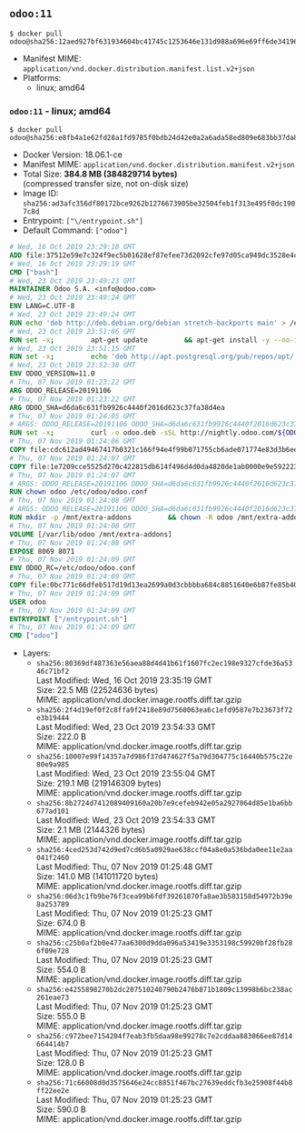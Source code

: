 ## `odoo:11`

```console
$ docker pull odoo@sha256:12aed927bf631934604bc41745c1253646e131d988a696e69ff6de341960fca5
```

-	Manifest MIME: `application/vnd.docker.distribution.manifest.list.v2+json`
-	Platforms:
	-	linux; amd64

### `odoo:11` - linux; amd64

```console
$ docker pull odoo@sha256:e8fb4a1e62fd28a1fd9785f0bdb24d42e0a2a6ada58ed809e683bb37da8bf30f
```

-	Docker Version: 18.06.1-ce
-	Manifest MIME: `application/vnd.docker.distribution.manifest.v2+json`
-	Total Size: **384.8 MB (384829714 bytes)**  
	(compressed transfer size, not on-disk size)
-	Image ID: `sha256:ad3afc356df80172bce9262b1276673905be32504feb1f313e495f0dc1907c8d`
-	Entrypoint: `["\/entrypoint.sh"]`
-	Default Command: `["odoo"]`

```dockerfile
# Wed, 16 Oct 2019 23:29:18 GMT
ADD file:37512e59e7c324f9ec5b01628ef87efee73d2092cfe97d05ca949dc3528e4c2a in / 
# Wed, 16 Oct 2019 23:29:19 GMT
CMD ["bash"]
# Wed, 23 Oct 2019 23:49:23 GMT
MAINTAINER Odoo S.A. <info@odoo.com>
# Wed, 23 Oct 2019 23:49:24 GMT
ENV LANG=C.UTF-8
# Wed, 23 Oct 2019 23:49:24 GMT
RUN echo 'deb http://deb.debian.org/debian stretch-backports main' > /etc/apt/sources.list.d/backports.list
# Wed, 23 Oct 2019 23:51:06 GMT
RUN set -x;         apt-get update         && apt-get install -y --no-install-recommends             ca-certificates             curl             dirmngr             fonts-noto-cjk             gnupg             libssl1.0-dev             node-less             python3-num2words             python3-pip             python3-phonenumbers             python3-pyldap             python3-qrcode             python3-renderpm             python3-setuptools             python3-vobject             python3-watchdog             python3-xlwt             xz-utils         && curl -o wkhtmltox.deb -sSL https://github.com/wkhtmltopdf/wkhtmltopdf/releases/download/0.12.5/wkhtmltox_0.12.5-1.stretch_amd64.deb         && echo '7e35a63f9db14f93ec7feeb0fce76b30c08f2057 wkhtmltox.deb' | sha1sum -c -         && apt-get install -y --no-install-recommends ./wkhtmltox.deb         && rm -rf /var/lib/apt/lists/* wkhtmltox.deb
# Wed, 23 Oct 2019 23:51:15 GMT
RUN set -x;         echo 'deb http://apt.postgresql.org/pub/repos/apt/ stretch-pgdg main' > etc/apt/sources.list.d/pgdg.list         && export GNUPGHOME="$(mktemp -d)"         && repokey='B97B0AFCAA1A47F044F244A07FCC7D46ACCC4CF8'         && gpg --batch --keyserver keyserver.ubuntu.com --recv-keys "${repokey}"         && gpg --batch --armor --export "${repokey}" > /etc/apt/trusted.gpg.d/pgdg.gpg.asc         && gpgconf --kill all         && rm -rf "$GNUPGHOME"         && apt-get update          && apt-get install -y postgresql-client         && rm -rf /var/lib/apt/lists/*
# Wed, 23 Oct 2019 23:52:38 GMT
ENV ODOO_VERSION=11.0
# Thu, 07 Nov 2019 01:23:22 GMT
ARG ODOO_RELEASE=20191106
# Thu, 07 Nov 2019 01:23:22 GMT
ARG ODOO_SHA=d6da6c631fb9926c4440f2016d623c37fa38d4ea
# Thu, 07 Nov 2019 01:24:05 GMT
# ARGS: ODOO_RELEASE=20191106 ODOO_SHA=d6da6c631fb9926c4440f2016d623c37fa38d4ea
RUN set -x;         curl -o odoo.deb -sSL http://nightly.odoo.com/${ODOO_VERSION}/nightly/deb/odoo_${ODOO_VERSION}.${ODOO_RELEASE}_all.deb         && echo "${ODOO_SHA} odoo.deb" | sha1sum -c -         && dpkg --force-depends -i odoo.deb         && apt-get update         && apt-get -y install -f --no-install-recommends         && rm -rf /var/lib/apt/lists/* odoo.deb
# Thu, 07 Nov 2019 01:24:06 GMT
COPY file:cdc612ad49467417b0321c166f94e4f99b071755cb6ade071774e83d3b6ee4cb in / 
# Thu, 07 Nov 2019 01:24:07 GMT
COPY file:1e7209cce5525d270c422815db614f496d4d0da4820de1ab0000e9e592223235 in /etc/odoo/ 
# Thu, 07 Nov 2019 01:24:07 GMT
# ARGS: ODOO_RELEASE=20191106 ODOO_SHA=d6da6c631fb9926c4440f2016d623c37fa38d4ea
RUN chown odoo /etc/odoo/odoo.conf
# Thu, 07 Nov 2019 01:24:08 GMT
# ARGS: ODOO_RELEASE=20191106 ODOO_SHA=d6da6c631fb9926c4440f2016d623c37fa38d4ea
RUN mkdir -p /mnt/extra-addons         && chown -R odoo /mnt/extra-addons
# Thu, 07 Nov 2019 01:24:08 GMT
VOLUME [/var/lib/odoo /mnt/extra-addons]
# Thu, 07 Nov 2019 01:24:08 GMT
EXPOSE 8069 8071
# Thu, 07 Nov 2019 01:24:09 GMT
ENV ODOO_RC=/etc/odoo/odoo.conf
# Thu, 07 Nov 2019 01:24:09 GMT
COPY file:0bc771c66dfeb517d19d13ea2699a0d3cbbbba684c8851640e6b87fe85b40619 in /usr/local/bin/wait-for-psql.py 
# Thu, 07 Nov 2019 01:24:09 GMT
USER odoo
# Thu, 07 Nov 2019 01:24:09 GMT
ENTRYPOINT ["/entrypoint.sh"]
# Thu, 07 Nov 2019 01:24:09 GMT
CMD ["odoo"]
```

-	Layers:
	-	`sha256:80369df487363e56aea88d4d41b61f1607fc2ec198e9327cfde36a5346c71bf2`  
		Last Modified: Wed, 16 Oct 2019 23:35:19 GMT  
		Size: 22.5 MB (22524636 bytes)  
		MIME: application/vnd.docker.image.rootfs.diff.tar.gzip
	-	`sha256:2f4d19ef0f2c8ffa9f2418e89d7560063ea6c1efd9587e7b23673f72e3b19444`  
		Last Modified: Wed, 23 Oct 2019 23:54:33 GMT  
		Size: 222.0 B  
		MIME: application/vnd.docker.image.rootfs.diff.tar.gzip
	-	`sha256:10007e99f14357a7d986f37d474627f5a79d304775c16440b575c22e80e9a985`  
		Last Modified: Wed, 23 Oct 2019 23:55:04 GMT  
		Size: 219.1 MB (219146309 bytes)  
		MIME: application/vnd.docker.image.rootfs.diff.tar.gzip
	-	`sha256:8b2724d7412089409160a20b7e9cefeb942e05a2927064d85e1ba6bb677ad101`  
		Last Modified: Wed, 23 Oct 2019 23:54:33 GMT  
		Size: 2.1 MB (2144326 bytes)  
		MIME: application/vnd.docker.image.rootfs.diff.tar.gzip
	-	`sha256:4ced253d742d9ed7cd6b5a0929ae638ccf04a8e0a536bda0ee11e2aa041f2460`  
		Last Modified: Thu, 07 Nov 2019 01:25:48 GMT  
		Size: 141.0 MB (141011720 bytes)  
		MIME: application/vnd.docker.image.rootfs.diff.tar.gzip
	-	`sha256:06d3c1fb9be76f3cea99b6fdf39261870fa8ae3b583158d54972b39e8a253789`  
		Last Modified: Thu, 07 Nov 2019 01:25:23 GMT  
		Size: 674.0 B  
		MIME: application/vnd.docker.image.rootfs.diff.tar.gzip
	-	`sha256:c25b0af2b0e477aa6300d9dda096a53419e3353198c59920bf28fb286f09e728`  
		Last Modified: Thu, 07 Nov 2019 01:25:23 GMT  
		Size: 554.0 B  
		MIME: application/vnd.docker.image.rootfs.diff.tar.gzip
	-	`sha256:e4255898270b2dc207510240790b2476b871b1809c13998b6bc238ac261eae73`  
		Last Modified: Thu, 07 Nov 2019 01:25:23 GMT  
		Size: 555.0 B  
		MIME: application/vnd.docker.image.rootfs.diff.tar.gzip
	-	`sha256:c972bee7154204f7eab3fb5daa98e99278c7e2cddaa883066ee87d14664414b7`  
		Last Modified: Thu, 07 Nov 2019 01:25:23 GMT  
		Size: 128.0 B  
		MIME: application/vnd.docker.image.rootfs.diff.tar.gzip
	-	`sha256:71c66008d0d3575646e24cc8851f467bc27639eddcfb3e25908f44b8ff22ee2e`  
		Last Modified: Thu, 07 Nov 2019 01:25:23 GMT  
		Size: 590.0 B  
		MIME: application/vnd.docker.image.rootfs.diff.tar.gzip
